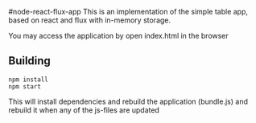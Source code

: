 #node-react-flux-app
This is an implementation of the simple table app, based on react and flux with in-memory storage.

You may access the application by open index.html in the browser

## Building

```
npm install
npm start
```
This will install dependencies and rebuild the application (bundle.js) and rebuild it when any of the js-files are updated